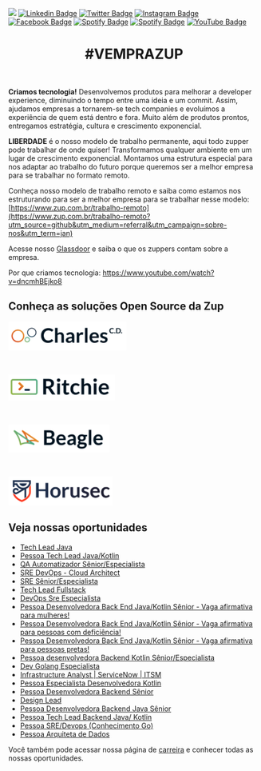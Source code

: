 ![](images/header-nova-pagina-carreiras.gif)
[![Linkedin Badge](https://img.shields.io/badge/LinkedIn-0077B5?style=for-the-badge&logo=linkedin&logoColor=white)](https://www.linkedin.com/company/zupinnovation/) 
[![Twitter Badge](https://img.shields.io/badge/Twitter-1DA1F2?style=for-the-badge&logo=twitter&logoColor=white)](https://twitter.com/ZupInnovation) 
[![Instagram Badge](https://img.shields.io/badge/Instagram-E4405F?style=for-the-badge&logo=instagram&logoColor=white)](https://www.instagram.com/zupinnovation/) 
[![Facebook Badge](https://img.shields.io/badge/Facebook-1877F2?style=for-the-badge&logo=facebook&logoColor=white)](https://www.facebook.com/ZupInnovation/) 
[![Spotify Badge](https://img.shields.io/badge/Spotify-1ED760?&style=for-the-badge&logo=spotify&logoColor=white)](https://open.spotify.com/show/01ZXvnvBJ6GHlt3QOAUAfB?si=GHqNwbLHSIm8o6H-aeOrZQ) 
[![Spotify Badge](https://img.shields.io/badge/GitHub-100000?style=for-the-badge&logo=github&logoColor=white)](https://github.com/ZupIT/) 
[![YouTube Badge](https://img.shields.io/badge/YouTube-FF0000?style=for-the-badge&logo=youtube&logoColor=white)](https://www.youtube.com/channel/UCJWZyJ-36yNscqnnHiwjkhQ) 

<h1 align="center">#VEMPRAZUP</h1>
<br/>

<strong>Criamos tecnologia!</strong> Desenvolvemos produtos para melhorar a developer experience, diminuindo o tempo entre uma ideia e um commit. Assim, ajudamos empresas a tornarem-se tech companies e evoluímos a experiência de quem está dentro e fora. Muito além de produtos prontos, entregamos estratégia, cultura e crescimento exponencial.

<strong>LIBERDADE</strong> é o nosso modelo de trabalho permanente, aqui todo zupper pode trabalhar de onde quiser! Transformamos qualquer ambiente em um lugar de crescimento exponencial. Montamos uma estrutura especial para nos adaptar ao trabalho do futuro porque queremos ser a melhor empresa para se trabalhar no formato remoto.

Conheça nosso modelo de trabalho remoto e saiba como estamos nos estruturando para ser a melhor empresa para se trabalhar nesse modelo: [https://www.zup.com.br/trabalho-remoto](https://www.zup.com.br/trabalho-remoto?utm_source=github&utm_medium=referral&utm_campaign=sobre-nos&utm_term=jan)

Acesse nosso [Glassdoor](https://www.glassdoor.com.br/Vis%C3%A3o-geral/Trabalhar-na-Zup-Innovation-EI_IE2482761.13,27.htm) e saiba o que os zuppers contam sobre a empresa.

Por que criamos tecnologia: https://www.youtube.com/watch?v=dncmhBEjko8 

## Conheça as soluções Open Source da Zup

<div>
    <p>
    <a href="https://charlescd.io/"><img width="237" height="58" src="images/charles.png" alt="CharlesCD"></a>
    </p>
</div>
<div>
    <br>
    <p>
    <a href="https://RitchieCLI.io/"><img width="214" height="53" src="images/ritchie.png" alt="RitchieCLI"></a>
    </p>
</div>
<div>
    <br>
    <p>
    <a href="https://useBeagle.io/"><img width="202" height="56" src="images/beagle.png" alt="Beagle"></a>
    </p>
</div>
<div>
    <br>
    <p>
    <a href="https://Horusec.io/"><img width="209" height="57" src="images/horusec.png" alt="Horusec"></a>
    </p>
</div>

## Veja nossas oportunidades

<!-- BLOG-POST-LIST:START -->
- [Tech Lead Java](https://boards.greenhouse.io/zupinnovation/jobs/5228856003)
- [Pessoa Tech Lead Java/Kotlin](https://boards.greenhouse.io/zupinnovation/jobs/5237265003)
- [QA Automatizador Sênior/Especialista](https://boards.greenhouse.io/zupinnovation/jobs/5229171003)
- [SRE DevOps - Cloud Architect](https://boards.greenhouse.io/zupinnovation/jobs/5056303003)
- [SRE Sênior/Especialista](https://boards.greenhouse.io/zupinnovation/jobs/5229149003)
- [Tech Lead Fullstack](https://boards.greenhouse.io/zupinnovation/jobs/5014449003)
- [DevOps Sre Especialista](https://boards.greenhouse.io/zupinnovation/jobs/5185118003)
- [Pessoa Desenvolvedora Back End Java/Kotlin Sênior - Vaga afirmativa para mulheres!](https://boards.greenhouse.io/zupinnovation/jobs/5263341003)
- [Pessoa Desenvolvedora Back End Java/Kotlin Sênior - Vaga afirmativa para pessoas com deficiência!](https://boards.greenhouse.io/zupinnovation/jobs/5263344003)
- [Pessoa Desenvolvedora Back End Java/Kotlin Sênior - Vaga afirmativa para pessoas pretas!](https://boards.greenhouse.io/zupinnovation/jobs/5263350003)
- [Pessoa desenvolvedora Backend Kotlin Sênior/Especialista](https://boards.greenhouse.io/zupinnovation/jobs/5237140003)
- [Dev Golang Especialista](https://boards.greenhouse.io/zupinnovation/jobs/5260338003)
- [Infrastructure Analyst | ServiceNow | ITSM](https://boards.greenhouse.io/zupinnovation/jobs/5248844003)
- [Pessoa Especialista Desenvolvedora Kotlin](https://boards.greenhouse.io/zupinnovation/jobs/5231291003)
- [Pessoa Desenvolvedora Backend Sênior](https://boards.greenhouse.io/zupinnovation/jobs/5213219003)
- [Design Lead](https://boards.greenhouse.io/zupinnovation/jobs/5227383003)
- [Pessoa Desenvolvedora Backend Java Sênior](https://boards.greenhouse.io/zupinnovation/jobs/5185079003)
- [Pessoa Tech Lead Backend Java/ Kotlin](https://boards.greenhouse.io/zupinnovation/jobs/5215201003)
- [Pessoa SRE/Devops &lpar;Conhecimento Go&rpar;](https://boards.greenhouse.io/zupinnovation/jobs/5060275003)
- [Pessoa Arquiteta de Dados](https://boards.greenhouse.io/zupinnovation/jobs/5037310003)
<!-- BLOG-POST-LIST:END -->


Você também pode acessar nossa página de [carreira](https://www.zup.com.br/carreiras?utm_source=github&utm_medium=referral&utm_campaign=sobre-nos&utm_term=jan) e conhecer todas as nossas oportunidades.

